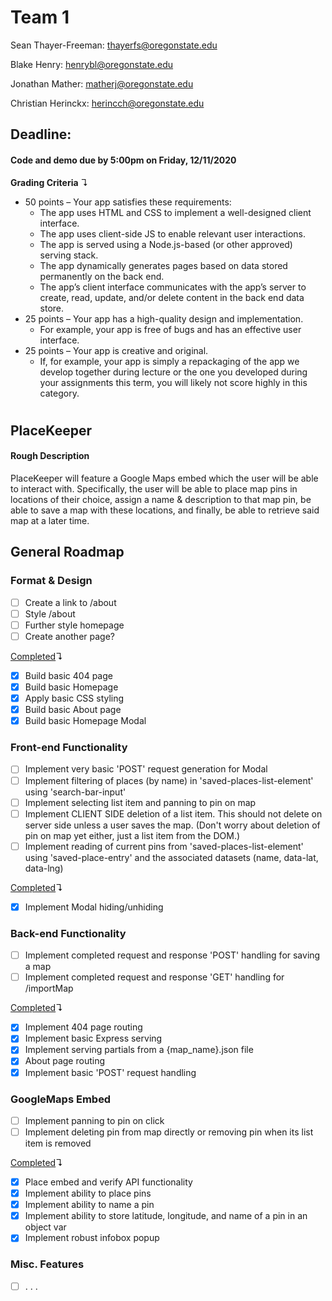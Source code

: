 # Team 1

Sean Thayer-Freeman: thayerfs@oregonstate.edu

Blake Henry: henrybl@oregonstate.edu

Jonathan Mather: matherj@oregonstate.edu

Christian Herinckx: herincch@oregonstate.edu

## Deadline:
#### Code and demo due by 5:00pm on Friday, 12/11/2020

**Grading Criteria** ↴
* 50 points – Your app satisfies these requirements:
  * The app uses HTML and CSS to implement a well-designed client interface.
  * The app uses client-side JS to enable relevant user interactions.
  * The app is served using a Node.js-based (or other approved) serving stack.
  * The app dynamically generates pages based on data stored permanently on the back end.
  * The app’s client interface communicates with the app’s server to create, read, update, and/or delete content in the back end data store.
* 25 points – Your app has a high-quality design and implementation.
  * For example, your app is free of bugs and has an effective user interface.
* 25 points – Your app is creative and original.
  * If, for example, your app is simply a repackaging of the app we develop together during lecture or the one you developed during your assignments this term, you will likely not score highly in this category.


#
## PlaceKeeper
#### Rough Description
PlaceKeeper will feature a Google Maps embed which the user will be
able to interact with. Specifically, the user will be able to place map pins in locations of
their choice, assign a name & description to that map pin, be able to save a map with
these locations, and finally, be able to retrieve said map at a later time.

## General Roadmap

### Format & Design
* [ ] Create a link to /about
* [ ] Style /about
* [ ] Further style homepage
* [ ] Create another page?

<ins>Completed</ins>↴
* [x] Build basic 404 page
* [x] Build basic Homepage
* [x] Apply basic CSS styling
* [x] Build basic About page
* [x] Build basic Homepage Modal

### Front-end Functionality
* [ ] Implement very basic 'POST' request generation for Modal
* [ ] Implement filtering of places (by name) in 'saved-places-list-element' using 'search-bar-input'
* [ ] Implement selecting list item and panning to pin on map
* [ ] Implement CLIENT SIDE deletion of a list item. This should not delete on server side unless a user saves the map. (Don't worry about deletion of pin on map yet either, just a list item from the DOM.)
* [ ] Implement reading of current pins from 'saved-places-list-element' using 'saved-place-entry' and the associated datasets (name, data-lat, data-lng)

<ins>Completed</ins>↴
* [x] Implement Modal hiding/unhiding

### Back-end Functionality
* [ ] Implement completed request and response 'POST' handling for saving a map
* [ ] Implement completed request and response 'GET' handling for /importMap

<ins>Completed</ins>↴
* [x] Implement 404 page routing
* [x] Implement basic Express serving
* [x] Implement serving partials from a {map_name}.json file
* [x] About page routing
* [x] Implement basic 'POST' request handling

### GoogleMaps Embed
* [ ] Implement panning to pin on click
* [ ] Implement deleting pin from map directly or removing pin when its list item is removed

<ins>Completed</ins>↴
* [x] Place embed and verify API functionality
* [x] Implement ability to place pins
* [x] Implement ability to name a pin
* [x] Implement ability to store latitude, longitude, and name of a pin in an object var
* [x] Implement robust infobox popup

### Misc. Features
* [ ] . . .
